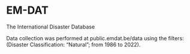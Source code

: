 # EM-DAT
The International Disaster Database

Data collection was performed at public.emdat.be/data using the filters: (Disaster Classification: “Natural”; from 1986 to 2022).
